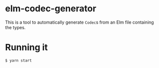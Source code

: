 # elm-codec-generator

This is a tool to automatically generate `Codec`s from an Elm file containing the types.

# Running it

```bash
$ yarn start
```
